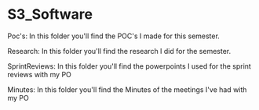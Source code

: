 # S3_Software
Poc's:
In this folder you'll find the POC's I made for this semester.

Research:
In this folder you'll find the research I did for the semester.

SprintReviews: 
In this folder you'll find the powerpoints I used for the sprint reviews with my PO

Minutes:
In this folder you'll find the Minutes of the meetings I've had with my PO
